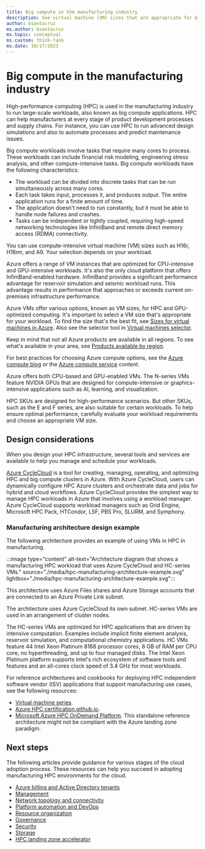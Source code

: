 ```yaml
---
title: Big compute in the manufacturing industry
description: See virtual machine (VM) sizes that are appropriate for big compute workloads in manufacturing, which require a large number of processing cores.
author: bsantacruz
ms.author: bsantacruz
ms.topic: conceptual
ms.custom: think-tank
ms.date: 10/17/2023
---
```


# Big compute in the manufacturing industry

High-performance computing (HPC) is used in the manufacturing industry to run large-scale workloads, also known as big compute applications. HPC can help manufacturers at every stage of product development processes and supply chains. For instance, you can use HPC to run advanced design simulations and also to automate processes and predict maintenance issues.

Big compute workloads involve tasks that require many cores to process. These workloads can include financial risk modeling, engineering stress analysis, and other compute-intensive tasks. Big compute workloads have the following characteristics:

- The workload can be divided into discrete tasks that can be run simultaneously across many cores.
- Each task takes input, processes it, and produces output. The entire application runs for a finite amount of time.
- The application doesn't need to run constantly, but it must be able to handle node failures and crashes.
- Tasks can be independent or tightly coupled, requiring high-speed networking technologies like InfiniBand and remote direct memory access (RDMA) connectivity.

You can use compute-intensive virtual machine (VM) sizes such as H16r, H16mr, and A9. Your selection depends on your workload.

Azure offers a range of VM instances that are optimized for CPU-intensive and GPU-intensive workloads. It's also the only cloud platform that offers InfiniBand-enabled hardware. InfiniBand provides a significant performance advantage for reservoir simulation and seismic workload runs. This advantage results in performance that approaches or exceeds current on-premises infrastructure performance.

Azure VMs offer various options, known as VM sizes, for HPC and GPU-optimized computing. It's important to select a VM size that's appropriate for your workload. To find the size that's the best fit, see [Sizes for virtual machines in Azure](/azure/virtual-machines/sizes). Also see the selector tool in [Virtual machines selector](https://azure.microsoft.com/pricing/vm-selector/).

Keep in mind that not all Azure products are available in all regions. To see what's available in your area, see [Products available by region](https://azure.microsoft.com/explore/global-infrastructure/products-by-region/).

For best practices for choosing Azure compute options, see the [Azure compute blog](https://techcommunity.microsoft.com/t5/azure-compute-blog/bg-p/AzureCompute) or the [Azure compute service](/azure/architecture/guide/technology-choices/compute-decision-tree) content.

Azure offers both CPU-based and GPU-enabled VMs. The N-series VMs feature NVIDIA GPUs that are designed for compute-intensive or graphics-intensive applications such as AI, learning, and visualization.

HPC SKUs are designed for high-performance scenarios. But other SKUs, such as the E and F series, are also suitable for certain workloads. To help ensure optimal performance, carefully evaluate your workload requirements and choose an appropriate VM size.

## Design considerations

When you design your HPC infrastructure, several tools and services are available to help you manage and schedule your workloads.

[Azure CycleCloud](/azure/cyclecloud/) is a tool for creating, managing, operating, and optimizing HPC and big compute clusters in Azure. With Azure CycleCloud, users can dynamically configure HPC Azure clusters and orchestrate data and jobs for hybrid and cloud workflows. Azure CycleCloud provides the simplest way to manage HPC workloads in Azure that involves using a workload manager. Azure CycleCloud supports workload managers such as Grid Engine, Microsoft HPC Pack, HTCondor, LSF, PBS Pro, SLURM, and Symphony.

### Manufacturing architecture design example

The following architecture provides an example of using VMs in HPC in manufacturing.

:::image type="content" alt-text="Architecture diagram that shows a manufacturing HPC workload that uses Azure CycleCloud and HC-series VMs." source="./media/hpc-manufacturing-architecture-example.svg" lightbox="./media/hpc-manufacturing-architecture-example.svg":::

This architecture uses Azure Files shares and Azure Storage accounts that are connected to an Azure Private Link subnet.

The architecture uses Azure CycleCloud its own subnet. HC-series VMs are used in an arrangement of cluster nodes.

The HC-series VMs are optimized for HPC applications that are driven by intensive computation. Examples include implicit finite element analysis, reservoir simulation, and computational chemistry applications. HC VMs feature 44 Intel Xeon Platinum 8168 processor cores, 8 GB of RAM per CPU core, no hyperthreading, and up to four managed disks. The Intel Xeon Platinum platform supports Intel's rich ecosystem of software tools and features and an all-cores clock speed of 3.4 GHz for most workloads.

For reference architectures and cookbooks for deploying HPC independent software vendor (ISV) applications that support manufacturing use cases, see the following resources:

- [Virtual machine series](https://azure.microsoft.com/pricing/details/virtual-machines/series/).
- [Azure HPC certification.github.io](https://github.com/AzureHPC-Certification/AzureHPC-Certification.github.io/).
- [Microsoft Azure HPC OnDemand Platform](https://techcommunity.microsoft.com/t5/azure-global/azure-hpc-ondemand-platform-cloud-hpc-made-easy/ba-p/2537338). This standalone reference architecture might not be compliant with the Azure landing zone paradigm.

## Next steps

The following articles provide guidance for various stages of the cloud adoption process. These resources can help you succeed in adopting manufacturing HPC environments for the cloud.

- [Azure billing and Active Directory tenants](./azure-billing-active-directory-tenant.md)
- [Management](./management.md)
- [Network topology and connectivity](./network-topology-connectivity.md)
- [Platform automation and DevOps](./platform-automation-devops.md)
- [Resource organization](./resource-organization.md)
- [Governance](./security-governance-compliance.md)
- [Security](./security.md)
- [Storage](./storage.md)
- [HPC landing zone accelerator](../azure-hpc-landing-zone-accelerator.md)

